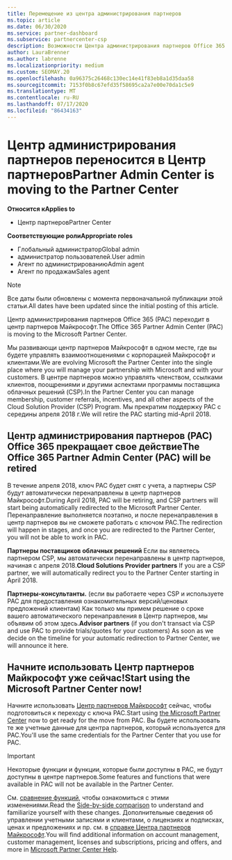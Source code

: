 ```yaml
---
title: Перемещение из центра администрирования партнеров
ms.topic: article
ms.date: 06/30/2020
ms.service: partner-dashboard
ms.subservice: partnercenter-csp
description: Возможности Центра администрирования партнеров Office 365 переносятся в Центр партнеров.
author: LauraBrenner
ms.author: labrenne
ms.localizationpriority: medium
ms.custom: SEOMAY.20
ms.openlocfilehash: 0a96375c26468c130ec14e41f83eb8a1d35daa58
ms.sourcegitcommit: 7153f0b8c67efd35f58695ca2a7e00e70da1c5e9
ms.translationtype: MT
ms.contentlocale: ru-RU
ms.lasthandoff: 07/17/2020
ms.locfileid: "86434163"
---
```

# <a name="partner-admin-center-is-moving-to-the-partner-center"></a><span data-ttu-id="5215e-103">Центр администрирования партнеров переносится в Центр партнеров</span><span class="sxs-lookup"><span data-stu-id="5215e-103">Partner Admin Center is moving to the Partner Center</span></span>

<span data-ttu-id="5215e-104">**Относится к**</span><span class="sxs-lookup"><span data-stu-id="5215e-104">**Applies to**</span></span>

- <span data-ttu-id="5215e-105">Центр партнеров</span><span class="sxs-lookup"><span data-stu-id="5215e-105">Partner Center</span></span>

<span data-ttu-id="5215e-106">**Соответствующие роли**</span><span class="sxs-lookup"><span data-stu-id="5215e-106">**Appropriate roles**</span></span>
- <span data-ttu-id="5215e-107">Глобальный администратор</span><span class="sxs-lookup"><span data-stu-id="5215e-107">Global admin</span></span>
- <span data-ttu-id="5215e-108">администратор пользователей.</span><span class="sxs-lookup"><span data-stu-id="5215e-108">User admin</span></span>
- <span data-ttu-id="5215e-109">Агент по администрированию</span><span class="sxs-lookup"><span data-stu-id="5215e-109">Admin agent</span></span>
- <span data-ttu-id="5215e-110">Агент по продажам</span><span class="sxs-lookup"><span data-stu-id="5215e-110">Sales agent</span></span>

> [!NOTE]  
> <span data-ttu-id="5215e-111">Все даты были обновлены с момента первоначальной публикации этой статьи.</span><span class="sxs-lookup"><span data-stu-id="5215e-111">All dates have been updated since the initial posting of this article.</span></span>

<span data-ttu-id="5215e-112">Центр администрирования партнеров Office 365 (PAC) переходит в центр партнеров Майкрософт.</span><span class="sxs-lookup"><span data-stu-id="5215e-112">The Office 365 Partner Admin Center (PAC) is moving to the Microsoft Partner Center.</span></span>

<span data-ttu-id="5215e-113">Мы развивающи центр партнеров Майкрософт в одном месте, где вы будете управлять взаимоотношениями с корпорацией Майкрософт и клиентами.</span><span class="sxs-lookup"><span data-stu-id="5215e-113">We are evolving Microsoft the Partner Center into the single place where you will manage your partnership with Microsoft and with your customers.</span></span> <span data-ttu-id="5215e-114">В центре партнеров можно управлять членством, ссылками клиентов, поощрениями и другими аспектами программы поставщика облачных решений (CSP).</span><span class="sxs-lookup"><span data-stu-id="5215e-114">In the Partner Center you can manage membership, customer referrals, incentives, and all other aspects of the Cloud Solution Provider (CSP) Program.</span></span> <span data-ttu-id="5215e-115">Мы прекратим поддержку PAC с середины апреля 2018 г.</span><span class="sxs-lookup"><span data-stu-id="5215e-115">We will retire the PAC starting mid-April 2018.</span></span>

## <a name="the-office-365-partner-admin-center-pac-will-be-retired"></a><span data-ttu-id="5215e-116">Центр администрирования партнеров (PAC) Office 365 прекращает свое действие</span><span class="sxs-lookup"><span data-stu-id="5215e-116">The Office 365 Partner Admin Center (PAC) will be retired</span></span>

<span data-ttu-id="5215e-117">В течение апреля 2018, ключ PAC будет снят с учета, а партнеры CSP будут автоматически перенаправлены в центр партнеров Майкрософт.</span><span class="sxs-lookup"><span data-stu-id="5215e-117">During April 2018, PAC will be retiring, and CSP partners will start being automatically redirected to the Microsoft Partner Center.</span></span> <span data-ttu-id="5215e-118">Перенаправление выполняется поэтапно, и после перенаправления в центр партнеров вы не сможете работать с ключом PAC.</span><span class="sxs-lookup"><span data-stu-id="5215e-118">The redirection will happen in stages, and once you are redirected to the Partner Center, you will not be able to work in PAC.</span></span> 

<span data-ttu-id="5215e-119">**Партнеры поставщиков облачных решений** Если вы являетесь партнером CSP, мы автоматически перенаправлены в центр партнеров, начиная с апреля 2018.</span><span class="sxs-lookup"><span data-stu-id="5215e-119">**Cloud Solutions Provider partners** If you are a CSP partner, we will automatically redirect you to the Partner Center starting in April 2018.</span></span> 

<span data-ttu-id="5215e-120">**Партнеры-консультанты.** (если вы работаете через CSP и используете PAC для предоставления ознакомительных версий/ценовых предложений клиентам) Как только мы примем решение о сроке вашего автоматического перенаправления в Центр партнеров, мы объявим об этом здесь.</span><span class="sxs-lookup"><span data-stu-id="5215e-120">**Advisor partners** (if you don't transact via CSP and use PAC to provide trials/quotes for your customers) As soon as we decide on the timeline for your automatic redirection to Partner Center, we will announce it here.</span></span> 


## <a name="start-using-the-microsoft-partner-center-now"></a><span data-ttu-id="5215e-121">Начните использовать Центр партнеров Майкрософт уже сейчас!</span><span class="sxs-lookup"><span data-stu-id="5215e-121">Start using the Microsoft Partner Center now!</span></span>

<span data-ttu-id="5215e-122">Начните использовать [Центр партнеров Майкрософт](https://partnercenter.microsoft.com/) сейчас, чтобы подготовиться к переходу с ключа PAC.</span><span class="sxs-lookup"><span data-stu-id="5215e-122">Start using [the Microsoft Partner Center](https://partnercenter.microsoft.com/) now to get ready for the move from PAC.</span></span>  <span data-ttu-id="5215e-123">Вы будете использовать те же учетные данные для центра партнеров, который используется для PAC.</span><span class="sxs-lookup"><span data-stu-id="5215e-123">You'll use the same credentials for the Partner Center that you use for PAC.</span></span>

> [!IMPORTANT]  
> <span data-ttu-id="5215e-124">Некоторые функции и функции, которые были доступны в PAC, не будут доступны в центре партнеров.</span><span class="sxs-lookup"><span data-stu-id="5215e-124">Some features and functions that were available in PAC will not be available in the Partner Center.</span></span>

 <span data-ttu-id="5215e-125">См. [сравнение функций](moving-from-pac-to-pc.md), чтобы ознакомиться с этими изменениями.</span><span class="sxs-lookup"><span data-stu-id="5215e-125">Read the [Side-by-side comparison](moving-from-pac-to-pc.md) to understand and familiarize yourself with these changes.</span></span>  <span data-ttu-id="5215e-126">Дополнительные сведения об управлении учетными записями и клиентами, о лицензиях и подписках, ценах и предложениях и пр. см. в [справке Центра партнеров Майкрософт](https://docs.microsoft.com/partner-center/).</span><span class="sxs-lookup"><span data-stu-id="5215e-126">You will find additional information on account management, customer management, licenses and subscriptions, pricing and offers, and more in [Microsoft Partner Center Help](https://docs.microsoft.com/partner-center/).</span></span>
